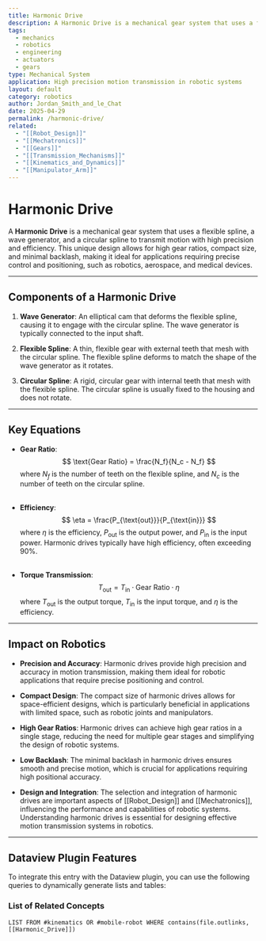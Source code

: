 ```yaml
---
title: Harmonic Drive
description: A Harmonic Drive is a mechanical gear system that uses a flexible spline, a wave generator, and a circular spline to transmit motion with high precision and efficiency.
tags:
  - mechanics
  - robotics
  - engineering
  - actuators
  - gears
type: Mechanical System
application: High precision motion transmission in robotic systems
layout: default
category: robotics
author: Jordan_Smith_and_le_Chat
date: 2025-04-29
permalink: /harmonic-drive/
related:
  - "[[Robot_Design]]"
  - "[[Mechatronics]]"
  - "[[Gears]]"
  - "[[Transmission_Mechanisms]]"
  - "[[Kinematics_and_Dynamics]]"
  - "[[Manipulator_Arm]]"
---
```


# Harmonic Drive

A **Harmonic Drive** is a mechanical gear system that uses a flexible spline, a wave generator, and a circular spline to transmit motion with high precision and efficiency. This unique design allows for high gear ratios, compact size, and minimal backlash, making it ideal for applications requiring precise control and positioning, such as robotics, aerospace, and medical devices.

---

## Components of a Harmonic Drive

1. **Wave Generator**: An elliptical cam that deforms the flexible spline, causing it to engage with the circular spline. The wave generator is typically connected to the input shaft.

2. **Flexible Spline**: A thin, flexible gear with external teeth that mesh with the circular spline. The flexible spline deforms to match the shape of the wave generator as it rotates.

3. **Circular Spline**: A rigid, circular gear with internal teeth that mesh with the flexible spline. The circular spline is usually fixed to the housing and does not rotate.

---

## Key Equations

- **Gear Ratio**:
  $$
  \text{Gear Ratio} = \frac{N_f}{N_c - N_f}
  $$
  where $N_f$ is the number of teeth on the flexible spline, and $N_c$ is the number of teeth on the circular spline.
  <br></br>

- **Efficiency**:
  $$
  \eta = \frac{P_{\text{out}}}{P_{\text{in}}}
  $$
  where $\eta$ is the efficiency, $P_{\text{out}}$ is the output power, and $P_{\text{in}}$ is the input power. Harmonic drives typically have high efficiency, often exceeding 90%.
  <br></br>

- **Torque Transmission**:
  $$
  T_{\text{out}} = T_{\text{in}} \cdot \text{Gear Ratio} \cdot \eta
  $$
  where $T_{\text{out}}$ is the output torque, $T_{\text{in}}$ is the input torque, and $\eta$ is the efficiency.

---

## Impact on Robotics

- **Precision and Accuracy**: Harmonic drives provide high precision and accuracy in motion transmission, making them ideal for robotic applications that require precise positioning and control.

- **Compact Design**: The compact size of harmonic drives allows for space-efficient designs, which is particularly beneficial in applications with limited space, such as robotic joints and manipulators.

- **High Gear Ratios**: Harmonic drives can achieve high gear ratios in a single stage, reducing the need for multiple gear stages and simplifying the design of robotic systems.

- **Low Backlash**: The minimal backlash in harmonic drives ensures smooth and precise motion, which is crucial for applications requiring high positional accuracy.

- **Design and Integration**: The selection and integration of harmonic drives are important aspects of [[Robot_Design]] and [[Mechatronics]], influencing the performance and capabilities of robotic systems. Understanding harmonic drives is essential for designing effective motion transmission systems in robotics.

---

## Dataview Plugin Features

To integrate this entry with the Dataview plugin, you can use the following queries to dynamically generate lists and tables:

### List of Related Concepts
```dataview
LIST FROM #kinematics OR #mobile-robot WHERE contains(file.outlinks, [[Harmonic_Drive]])

